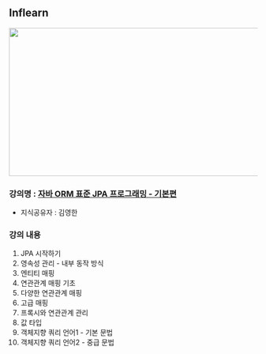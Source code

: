 ## Inflearn

<img src="https://github.com/JHyun0302/server/assets/60764632/f9505a30-a5cf-426f-bc4d-aa7f046246cd"  width="600" height="300"/>

### 강의명 : [자바 ORM 표준 JPA 프로그래밍 - 기본편](https://www.inflearn.com/course/ORM-JPA-Basic)

- 지식공유자 : 김영한

### 강의 내용

1. JPA 시작하기
2. 영속성 관리 - 내부 동작 방식
3. 엔티티 매핑
4. 연관관계 매핑 기초
5. 다양한 연관관계 매핑
6. 고급 매핑
7. 프록시와 연관관계 관리
8. 값 타입
9. 객체지향 쿼리 언어1 - 기본 문법
10. 객체지향 쿼리 언어2 - 중급 문법

